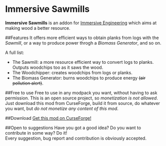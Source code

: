 # Immersive Sawmills
**Immersive Sawmills** is an addon for
[Immersive Engineering](https://github.com/BluSunrize/ImmersiveEngineering)
which aims at making wood a better resource.

##Features
It offers more efficient ways to obtain planks from logs with the *Sawmill*, or a
way to produce power throgh a *Biomass Generator*, and so on.

A full list:
* The Sawmill: a more resource efficient way to convert logs to planks. Outputs
woodchips too as it saws the wood.
* The Woodchipper: creates woodchips from logs or planks.
* The Biomass Generator: burns woodchips to produce energy ~~(air pollution alert)~~.

##Free to use
Free to use in any modpack you want, without having to ask permission.
This is an open source project, so *monetization is not allowed*. Just download
this mod from CurseForge, build it from source, do whatever you want, but
*do not monetize any content of this mod*.

##Download
[Get this mod on CurseForge!]()

##Open to suggestions
Have you got a good idea? Do you want to contribute in some way? Do it!  
Every suggestion, bug report and contribution is obviously accepted.
